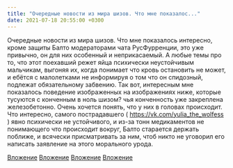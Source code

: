 ```yaml
---
title: "Очередные новости из мира шизов. Что мне показалос..."
date: 2021-07-18 20:55:00 +0300
---
```


Очередные новости из мира шизов. Что мне показалось интересно, кроме защиты Балто модераторами чата РусФурренции, это уже привычно, он для них особенный и неприкасаемый. А любые темы про то, что этот поехавший режет яйца психически неустойчивым мальчикам, выгоняя их, когда понимает что кровь остановить не может, и ебётся с малолетками не информируя о том что он спидозный, подлежат обязательному забвению. Так вот, интересным мне показалось поведение изображенных на изображениях ниже, которые тусуются с конченным в ноль шизом? чья конченность уже закреплена железобетонно. Очень хочется понять, что у них в головах происходит.
Что интересно, самого пострадавшего ( https://vk.com/yulia_the_wolfess ) явно психически не устойчивого, и из-за тонн медикаментов не понимающего что происходит вокруг, Балто старается держать поближе, и всячески присматривать за ним, чтоб никто не уговорил его написать заявление на этого морального урода.


[Вложение](https://vk.com/video41076938_456239479)
[Вложение](https://vk.com/video41076938_456239480)
[Вложение](https://vk.com/photo41076938_457247372)
[Вложение](https://vk.com/photo41076938_457247373)
